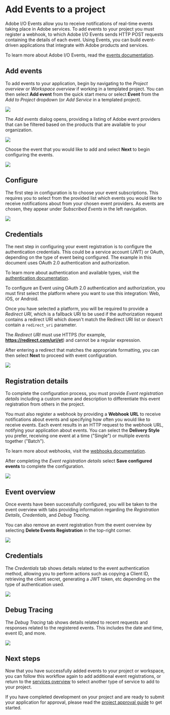 # Add Events to a project

Adobe I/O Events allow you to receive notifications of real-time events taking place in Adobe services. To add events to your project you must register a webhook, to which Adobe I/O Events sends HTTP POST requests containing the details of each event. Using Events, you can build event-driven applications that integrate with Adobe products and services.

To learn more about Adobe I/O Events, read the [events documentation](https://www.adobe.com/go/devs_events).

## Add events

To add events to your application, begin by navigating to the *Project overview* or *Workspace overview* if working in a templated project. You can then select **Add event** from the quick start menu or select **Event** from the *Add to Project* dropdown (or *Add Service* in a templated project).

![](../../images/events-get-started.png)

The *Add events* dialog opens, providing a listing of Adobe event providers that can be filtered based on the products that are available to your organization.

![](../../images/events-add.png)

Choose the event that you would like to add and select **Next** to begin configuring the events.

![](../../images/events-add-select.png)

## Configure

The first step in configuration is to choose your event subscriptions. This requires you to select from the provided list which events you would like to receive notifications about from your chosen event providers. As events are chosen, they appear under *Subscribed Events* in the left navigation.

![](../../images/events-configure.png)

## Credentials

The next step in configuring your event registration is to configure the authentication credentials. This could be a service account (JWT) or OAuth, depending on the type of event being configured. The example in this document uses OAuth 2.0 authentication and authorization.

<InlineAlert slots="text"/>

To learn more about authentication and available types, visit the [authentication documentation](../authentication/index.md).

To configure an Event using OAuth 2.0 authentication and authorization, you must first select the platform where you want to use this integration: Web, iOS, or Android. 

Once you have selected a platform, you will be required to provide a *Redirect URI*, which is a fallback URI to be used if the authorization request contains a redirect URI which doesn't match the Redirect URI list or doesn't contain a `redirect_uri` parameter.

<InlineAlert slots="text"/>

The *Redirect URI* must use HTTPS (for example, **https://redirect.com/uri/et**) and cannot be a regular expression.

After entering a redirect that matches the appropriate formatting, you can then select **Next** to proceed with event configuration.

![](../../images/events-configure-auth.png)

## Registration details

To complete the configuration process, you must provide *Event registration details* including a custom name and description to differentiate this event registration from others in the project.

You must also register a webhook by providing a **Webhook URL** to receive notifications about events and specifying how often you would like to receive events. Each event results in an HTTP request to the webhook URL, notifying your application about events. You can select the **Delivery Style** you prefer, receiving one event at a time ("Single") or multiple events together ("Batch").

To learn more about webhooks, visit the [webhooks documentation](https://www.adobe.com/go/devs_webhooks).

After completing the *Event registration details* select **Save configured events** to complete the configuration.

![](../../images/events-configure-registration.png)

## Event overview

Once events have been successfully configured, you will be taken to the event overview with tabs providing information regarding the *Registration Details*, *Credentials*, and *Debug Tracing*.

You can also remove an event registration from the event overview by selecting **Delete Events Registration** in the top-right corner.

![](../../images/events-registration-details.png)

## Credentials

The *Credentials* tab shows details related to the event authentication method, allowing you to perform actions such as copying a Client ID, retrieving the client secret, generating a JWT token, etc depending on the type of authentication used. 

![](../../images/events-credentials.png)

## Debug Tracing

The *Debug Tracing* tab shows details related to recent requests and responses related to the registered events. This includes the date and time, event ID, and more.

![](../../images/events-debug-tracing.png)

## Next steps

Now that you have successfully added events to your project or workspace, you can follow this workflow again to add additional event registrations, or return to the [services overview](index.md) to select another type of service to add to your project.

If you have completed development on your project and are ready to submit your application for approval, please read the [project approval guide](../projects/approval.md) to get started.